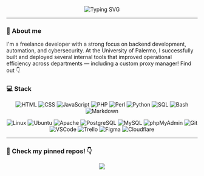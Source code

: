 <p align="center">
  <img src="https://readme-typing-svg.herokuapp.com?center=true&vCenter=true&lines=👋+Hola!+Soy+Santiago+Casals;Software+Developer+👨‍💻" alt="Typing SVG" />
</p>

---

### 👋 About me

I'm a freelance developer with a strong focus on backend development, automation, and cybersecurity. At the University of Palermo, I successfully built and deployed several internal tools that improved operational efficiency across departments — including a custom proxy manager! Find out 👇

### 💻 Stack

<p align="center">
  <!-- Lenguajes -->
  <img alt="HTML" src="https://img.shields.io/badge/HTML-E34F26.svg?logo=html5&logoColor=white">
  <img alt="CSS" src="https://img.shields.io/badge/CSS-1572B6.svg?logo=css3&logoColor=white">
  <img alt="JavaScript" src="https://img.shields.io/badge/JavaScript-F7DF1E.svg?logo=javascript&logoColor=black">
  <img alt="PHP" src="https://img.shields.io/badge/PHP-777BB4.svg?logo=php&logoColor=white">
  <img alt="Perl" src="https://custom-icon-badges.demolab.com/badge/Perl-39457E.svg?logo=perl&logoColor=white">
  <img alt="Python" src="https://img.shields.io/badge/Python-3776AB.svg?logo=python&logoColor=white">
  <img alt="SQL" src="https://custom-icon-badges.demolab.com/badge/SQL-025E8C.svg?logo=database&logoColor=white">
  <img alt="Bash" src="https://img.shields.io/badge/Bash-121011.svg?logo=gnu-bash&logoColor=white">
  <img alt="Markdown" src="https://img.shields.io/badge/Markdown-000000.svg?logo=markdown&logoColor=white">
</p>
<p align="center">
  <img alt="Linux" src="https://img.shields.io/badge/Linux-FCC624.svg?logo=linux&logoColor=black">
  <img alt="Ubuntu" src="https://img.shields.io/badge/Ubuntu-E95420.svg?logo=ubuntu&logoColor=white">
  <img alt="Apache" src="https://img.shields.io/badge/Apache-D22128.svg?logo=apache&logoColor=white">
  <img alt="PostgreSQL" src="https://img.shields.io/badge/PostgreSQL-4169E1.svg?logo=postgresql&logoColor=white">
  <img alt="MySQL" src="https://img.shields.io/badge/MySQL-4479A1.svg?logo=mysql&logoColor=white">
  <img alt="phpMyAdmin" src="https://img.shields.io/badge/phpMyAdmin-FD7800.svg?logo=phpmyadmin&logoColor=white">
  <img alt="Git" src="https://img.shields.io/badge/Git-F05033.svg?logo=git&logoColor=white">
  <img alt="VSCode" src="https://img.shields.io/badge/VSCode-0078D7.svg?logo=visual-studio-code&logoColor=white">
  <img alt="Trello" src="https://img.shields.io/badge/Trello-0052CC.svg?logo=trello&logoColor=white">
  <img alt="Figma" src="https://img.shields.io/badge/Figma-F24E1E.svg?logo=figma&logoColor=white">
  <img alt="Cloudflare" src="https://img.shields.io/badge/Cloudflare-F38020.svg?logo=cloudflare&logoColor=white">
</p>

---

### 📌 Check my pinned repos! 👇

<p align="center">
  <a href="https://github.com/casals-ar/proxy.casals.ar">
    <img src="https://img.shields.io/badge/Proxy_List-blue?style=for-the-badge">
  </a>
</p>
